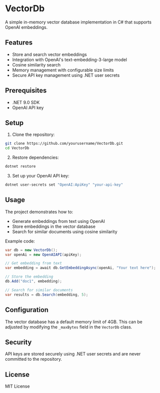 # VectorDb

A simple in-memory vector database implementation in C# that supports OpenAI embeddings.

## Features

- Store and search vector embeddings
- Integration with OpenAI's text-embedding-3-large model
- Cosine similarity search
- Memory management with configurable size limits
- Secure API key management using .NET user secrets

## Prerequisites

- .NET 9.0 SDK
- OpenAI API key

## Setup

1. Clone the repository:
```bash
git clone https://github.com/yourusername/VectorDb.git
cd VectorDb
```

2. Restore dependencies:
```bash
dotnet restore
```

3. Set up your OpenAI API key:
```bash
dotnet user-secrets set "OpenAI:ApiKey" "your-api-key"
```

## Usage

The project demonstrates how to:
- Generate embeddings from text using OpenAI
- Store embeddings in the vector database
- Search for similar documents using cosine similarity

Example code:
```csharp
var db = new VectorDb();
var openAi = new OpenAIAPI(apiKey);

// Get embedding from text
var embedding = await db.GetEmbeddingAsync(openAi, "Your text here");

// Store the embedding
db.Add("doc1", embedding);

// Search for similar documents
var results = db.Search(embedding, 5);
```

## Configuration

The vector database has a default memory limit of 4GB. This can be adjusted by modifying the `_maxBytes` field in the `VectorDb` class.

## Security

API keys are stored securely using .NET user secrets and are never committed to the repository.

## License

MIT License 